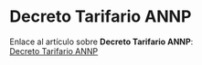# Decreto Tarifario ANNP

Enlace al artículo sobre **Decreto Tarifario ANNP**:  
[Decreto Tarifario ANNP](https://abogadoparaguayo.blogspot.com/2015/01/decreto-n-1229708-tasas-portuarias.html)
